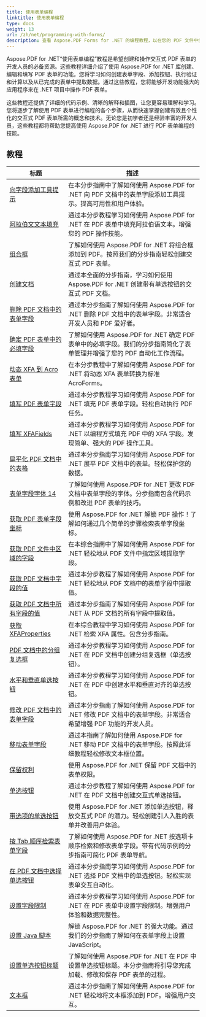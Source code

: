 ```yaml
---
title: 使用表单编程
linktitle: 使用表单编程
type: docs
weight: 13
url: /zh/net/programming-with-forms/
description: 查看 Aspose.PDF Forms for .NET 的编程教程，以在您的 PDF 文件中创建和管理交互式表单。
---
```

Aspose.PDF for .NET“使用表单编程”教程是希望创建和操作交互式 PDF 表单的开发人员的必备资源。这些教程详细介绍了使用 Aspose.PDF for .NET 库创建、编辑和填写 PDF 表单的功能。您将学习如何创建表单字段、添加按钮、执行验证和计算以及从已完成的表单中提取数据。通过这些教程，您将能够开发功能强大的应用程序来在 .NET 项目中操作 PDF 表单。

这些教程还提供了详细的代码示例、清晰的解释和插图，让您更容易理解和学习。您将逐步了解使用 PDF 表单进行编程的各个步骤，从而快速掌握创建有效且个性化的交互式 PDF 表单所需的概念和技术。无论您是初学者还是经验丰富的开发人员，这些教程都将帮助您提高使用 Aspose.PDF for .NET 进行 PDF 表单编程的技能。

## 教程
| 标题 | 描述 |
| --- | --- | 
| [向字段添加工具提示](./add-tooltip-to-field/) | 在本分步指南中了解如何使用 Aspose.PDF for .NET 向 PDF 文档中的表单字段添加工具提示。提高可用性和用户体验。 |  
| [阿拉伯文文本填充](./arabic-text-filling/) | 通过本分步教程学习如何使用 Aspose.PDF for .NET 在 PDF 表单中填充阿拉伯语文本。增强您的 PDF 操作技能。 |  
| [组合框](./combo-box/) | 了解如何使用 Aspose.PDF for .NET 将组合框添加到 PDF。按照我们的分步指南轻松创建交互式 PDF 表单。 |  
| [创建文档](./create-doc/) | 通过本全面的分步指南，学习如何使用 Aspose.PDF for .NET 创建带有单选按钮的交互式 PDF 文档。 |  
| [删除 PDF 文档中的表单字段](./delete-form-field/) | 通过本分步指南了解如何使用 Aspose.PDF for .NET 删除 PDF 文档中的表单字段。非常适合开发人员和 PDF 爱好者。 |  
| [确定 PDF 表单中的必填字段](./determine-required-field/) | 了解如何使用 Aspose.PDF for .NET 确定 PDF 表单中的必填字段。我们的分步指南简化了表单管理并增强了您的 PDF 自动化工作流程。 |  
| [动态 XFA 到 Acro 表单](./dynamic-xfa-to-acro-form/) | 在本分步教程中了解如何使用 Aspose.PDF for .NET 将动态 XFA 表单转换为标准 AcroForms。 |  
| [填写 PDF 表单字段](./fill-form-field/) | 通过本分步教程学习如何使用 Aspose.PDF for .NET 填充 PDF 表单字段。轻松自动执行 PDF 任务。 |  
| [填写 XFAFields](./fill-xfafields/) | 通过本分步教程学习如何使用 Aspose.PDF for .NET 以编程方式填充 PDF 中的 XFA 字段。发现简单、强大的 PDF 操作工具。 |  
| [扁平化 PDF 文档中的表格](./flatten-forms/) | 通过本分步指南学习如何使用 Aspose.PDF for .NET 展平 PDF 文档中的表单。轻松保护您的数据。 |  
| [表单字段字体 14](./form-field-font-14/) | 了解如何使用 Aspose.PDF for .NET 更改 PDF 文档中表单字段的字体。分步指南包含代码示例和改进 PDF 表单的技巧。 |  
| [获取 PDF 表单字段坐标](./get-coordinates/) | 使用 Aspose.PDF for .NET 解锁 PDF 操作！了解如何通过几个简单的步骤检索表单字段坐标。 |  
| [获取 PDF 文件中区域的字段](./get-fields-from-region/) | 在本综合指南中了解如何使用 Aspose.PDF for .NET 轻松地从 PDF 文件中指定区域提取字段。 |  
| [获取 PDF 文档中字段的值](./get-value-from-field/) | 通过本分步教程了解如何使用 Aspose.PDF for .NET 轻松地从 PDF 文档中的表单字段中提取值。 |  
| [获取 PDF 文档中所有字段的值](./get-values-from-all-fields/) | 通过本分步指南了解如何使用 Aspose.PDF for .NET 从 PDF 文档的所有字段中提取值。 |  
| [获取 XFAProperties](./get-xfaproperties/) | 在本综合教程中学习如何使用 Aspose.PDF for .NET 检索 XFA 属性。包含分步指南。 |  
| [PDF 文档中的分组复选框](./grouped-check-boxes/) | 通过本分步教程学习如何使用 Aspose.PDF for .NET 在 PDF 文档中创建分组复选框（单选按钮）。 |  
| [水平和垂直单选按钮](./horizontally-and-vertically-radio-buttons/) | 通过本分步教程学习如何使用 Aspose.PDF for .NET 在 PDF 中创建水平和垂直对齐的单选按钮。 |  
| [修改 PDF 文档中的表单字段](./modify-form-field/) | 通过本分步指南了解如何使用 Aspose.PDF for .NET 修改 PDF 文档中的表单字段。非常适合希望增强 PDF 功能的开发人员。 |  
| [移动表单字段](./move-form-field/) | 通过本指南了解如何使用 Aspose.PDF for .NET 移动 PDF 文档中的表单字段。按照此详细教程轻松修改文本框位置。 |  
| [保留权利](./preserve-rights/) | 使用 Aspose.PDF for .NET 保留 PDF 文档中的表单权限。 |  
| [单选按钮](./radio-button/) | 通过本分步教程了解如何使用 Aspose.PDF for .NET 在 PDF 文档中创建交互式单选按钮。 |  
| [带选项的单选按钮](./radio-button-with-options/) | 使用 Aspose.PDF for .NET 添加单选按钮，释放交互式 PDF 的潜力。轻松创建引人入胜的表单并改善用户体验。 |  
| [按 Tab 顺序检索表单字段](./retrieve-form-field-in-tab-order/) | 了解如何使用 Aspose.PDF for .NET 按选项卡顺序检索和修改表单字段。带有代码示例的分步指南可简化 PDF 表单导航。 |  
| [在 PDF 文档中选择单选按钮](./select-radio-button/) | 通过本分步指南学习如何使用 Aspose.PDF for .NET 选择 PDF 文档中的单选按钮。轻松实现表单交互自动化。 |  
| [设置字段限制](./set-field-limit/) | 通过本分步教程学习如何使用 Aspose.PDF for .NET 在 PDF 表单中设置字段限制。增强用户体验和数据完整性。 |  
| [设置 Java 脚本](./set-java-script/) | 解锁 Aspose.PDF for .NET 的强大功能。通过我们的分步指南了解如何在表单字段上设置 JavaScript。 |  
| [设置单选按钮标题](./set-radio-button-caption/) | 了解如何使用 Aspose.PDF for .NET 在 PDF 中设置单选按钮标题。本分步指南将引导您完成加载、修改和保存 PDF 表单的过程。 |  
| [文本框](./text-box/) | 通过本分步指南了解如何使用 Aspose.PDF for .NET 轻松地将文本框添加到 PDF。增强用户交互。 |  